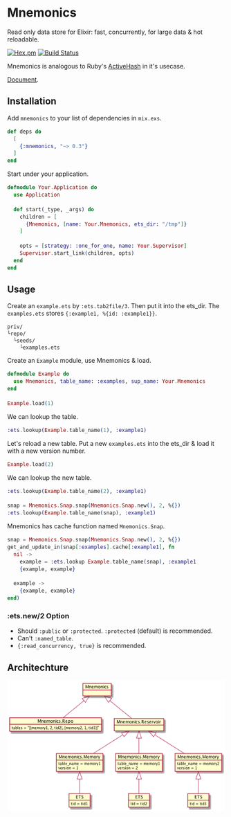 Mnemonics
==
Read only data store for Elixir: fast, concurrently, for large data & hot reloadable.

[![Hex.pm](https://img.shields.io/hexpm/v/mnemonics.svg)](https://hex.pm/packages/mnemonics)
[![Build Status](https://travis-ci.org/ne-sachirou/mnemonics.svg?branch=master)](https://travis-ci.org/ne-sachirou/mnemonics)

Mnemonics is analogous to Ruby's [ActiveHash](https://rubygems.org/gems/active_hash) in it's usecase.

[Document](https://hex.pm/docs/mnemonics).

Installation
--
Add `mnemonics` to your list of dependencies in `mix.exs`.

```elixir
def deps do
  [
    {:mnemonics, "~> 0.3"}
  ]
end
```

Start under your application.

```elixir
defmodule Your.Application do
  use Application

  def start(_type, _args) do
    children = [
      {Mnemonics, [name: Your.Mnemonics, ets_dir: "/tmp"]}
    ]

    opts = [strategy: :one_for_one, name: Your.Supervisor]
    Supervisor.start_link(children, opts)
  end
end
```

Usage
--
Create an `example.ets` by `:ets.tab2file/3`. Then put it into the ets_dir. The `examples.ets` stores `{:example1, %{id: :example1}}`.

```
priv/
└repo/
  └seeds/
    └examples.ets
```

Create an `Example` module, use Mnemonics & load.

```elixir
defmodule Example do
  use Mnemonics, table_name: :examples, sup_name: Your.Mnemonics
end

Example.load(1)
```

We can lookup the table.

```elixir
:ets.lookup(Example.table_name(1), :example1)
```

Let's reload a new table. Put a new `examples.ets` into the ets_dir & load it with a new version number.

```elixir
Example.load(2)
```

We can lookup the new table.

```elixir
:ets.lookup(Example.table_name(2), :example1)

snap = Mnemonics.Snap.snap(Mnemonics.Snap.new(), 2, %{})
:ets.lookup(Example.table_name(snap), :example1)
```

Mnemonics has cache function named `Mnemonics.Snap`.

```elixir
snap = Mnemonics.Snap.snap(Mnemonics.Snap.new(), 2, %{})
get_and_update_in(snap[:examples].cache[:example1], fn
  nil ->
    example = :ets.lookup Example.table_name(snap), :example1
    {example, example}

  example ->
    {example, example}
end)
```

### :ets.new/2 Option
* Should `:public` or `:protected`. `:protected` (default) is recommended.
* Can't `:named_table`.
* `{:read_concurrency, true}` is recommended.

## Architechture
[![processes](./processes.png)](https://github.com/ne-sachirou/mnemonics/blob/master/processes.png)

